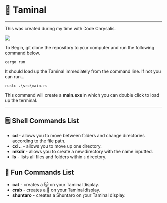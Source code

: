 # 🐢 Taminal 
---

This was created during my time with Code Chrysalis.

![](https://i.imgur.com/IDN92ya.gif)

To Begin, git clone the repository to your computer and run the following command below.

`cargo run`

It should load up the Taminal immediately from the command line. If not you can run...

`rustc .\src\main.rs`

This command will create a **main.exe** in which you can double click to load up the terminal.

---

## 🗒️ Shell Commands List 
* **cd <file path>** - allows you to move between folders and change directories according to the file path.
* **cd ..** - allows you to move up one directory.
* **mkdir <new folder name>** - allows you to create a new directory with the name inputted.
* **ls** - lists all files and folders within a directory.

## 🍡 Fun Commands List 
* **cat** - creates a 🐱 on your Taminal display.
* **crab** - creates a 🦀 on your Taminal display.
* **shuntaro** - creates a Shuntaro on your Taminal display.
